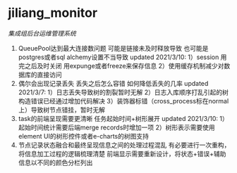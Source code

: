 # jiliang_monitor

*集成组后台运维管理系统*

1. QueuePool达到最大连接数问题
    可能是链接未及时释放导致
    也可能是postgres或者sql alchemy设置不当导致
        updated 2021/3/10:
            1）session 用完之后及时关闭 用expunge或者freeze来保存信息
            2）使用缓存机制减少对数据库的直接访问
2. 偶尔会出现记录丢失
    丢失之后怎么容错
    如何降低丢失的几率
        updated 2021/3/7:
            1）日志丢失导致树的割裂暂时无解
            2）日志入库顺序打乱引起的树构造错误已经通过增加代码解决
            3）装饰器标错（cross_process标在normal上）导致树节点错挂，暂时无解
3. task的前端呈现需要更清晰
    任务起始时间+树形展开
        updated 2021/3/10:
            1）起始时间统计需要后端merge records时增加一项
            2）树形表示需要使用element UI的树形控件或者e-charts的树图支持
4. 节点记录状态融合和最终呈现信息之间的处理过程混乱
    有必要进行一次重构，将信息加工过程的逻辑梳理清楚
    前端显示需要重新设计，将状态+错误+辅助信息以不同的颜色分栏列出
